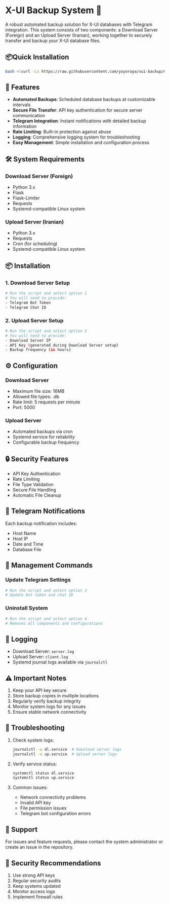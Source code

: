 # X-UI Backup System 🚀

A robust automated backup solution for X-UI databases with Telegram integration. This system consists of two components: a Download Server (Foreign) and an Upload Server (Iranian), working together to securely transfer and backup your X-UI database files.
## 📦Quick Installation
```bash
bash <(curl -Ls https://raw.githubusercontent.com/yoyoraya/xui-backup/master/install.sh)
 ```
## 🌟 Features

- **Automated Backups**: Scheduled database backups at customizable intervals
- **Secure File Transfer**: API key authentication for secure server communication
- **Telegram Integration**: Instant notifications with detailed backup information
- **Rate Limiting**: Built-in protection against abuse
- **Logging**: Comprehensive logging system for troubleshooting
- **Easy Management**: Simple installation and configuration process

## 🛠️ System Requirements

### Download Server (Foreign)
- Python 3.x
- Flask
- Flask-Limiter
- Requests
- Systemd-compatible Linux system

### Upload Server (Iranian)
- Python 3.x
- Requests
- Cron (for scheduling)
- Systemd-compatible Linux system

## 📦 Installation

### 1. Download Server Setup

```bash
# Run the script and select option 1
# You will need to provide:
- Telegram Bot Token
- Telegram Chat ID
```

### 2. Upload Server Setup

```bash
# Run the script and select option 2
# You will need to provide:
- Download Server IP
- API Key (generated during Download Server setup)
- Backup frequency (in hours)
```

## ⚙️ Configuration

### Download Server
- Maximum file size: 16MB
- Allowed file types: .db
- Rate limit: 5 requests per minute
- Port: 5000

### Upload Server
- Automated backups via cron
- Systemd service for reliability
- Configurable backup frequency

## 🔒 Security Features

- API Key Authentication
- Rate Limiting
- File Type Validation
- Secure File Handling
- Automatic File Cleanup

## 📱 Telegram Notifications

Each backup notification includes:
- Host Name
- Host IP
- Date and Time
- Database File

## 🔄 Management Commands

### Update Telegram Settings
```bash
# Run the script and select option 3
# Update bot token and chat ID
```

### Uninstall System
```bash
# Run the script and select option 4
# Removes all components and configurations
```

## 📝 Logging

- Download Server: `server.log`
- Upload Server: `client.log`
- Systemd journal logs available via `journalctl`

## ⚠️ Important Notes

1. Keep your API key secure
2. Store backup copies in multiple locations
3. Regularly verify backup integrity
4. Monitor system logs for any issues
5. Ensure stable network connectivity

## 🔧 Troubleshooting

1. Check system logs:
   ```bash
   journalctl -u dl.service  # Download server logs
   journalctl -u up.service  # Upload server logs
   ```

2. Verify service status:
   ```bash
   systemctl status dl.service
   systemctl status up.service
   ```

3. Common issues:
   - Network connectivity problems
   - Invalid API key
   - File permission issues
   - Telegram bot configuration errors

## 🤝 Support

For issues and feature requests, please contact the system administrator or create an issue in the repository.

## 🔐 Security Recommendations

1. Use strong API keys
2. Regular security audits
3. Keep systems updated
4. Monitor access logs
5. Implement firewall rules
